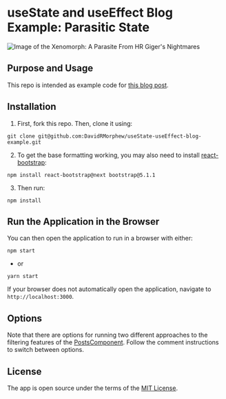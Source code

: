 # useState and useEffect Blog Example: Parasitic State

![Image of the Xenomorph: A Parasite From HR Giger's Nightmares](https://i.imgur.com/0D9sSru.jpg)

## Purpose and Usage
This repo is intended as example code for [this blog post](https://davidrmorphew.medium.com/a-parasite-problem-setting-one-piece-of-state-after-another-with-the-usestate-hook-c1afbd101cc2).

## Installation

1) First, fork this repo. Then, clone it using:

```
git clone git@github.com:DavidRMorphew/useState-useEffect-blog-example.git
```
2) To get the base formatting working, you may also need to install [react-bootstrap](https://react-bootstrap.github.io/getting-started/introduction):
```
npm install react-bootstrap@next bootstrap@5.1.1
```
3) Then run:
```
npm install
```
## Run the Application in the Browser

You can then open the application to run in a browser with either:
```
npm start
```
* or 
```
yarn start
```
If your browser does not automatically open the application, navigate to `http://localhost:3000`.

## Options

Note that there are options for running two different approaches to the filtering features of the [PostsComponent](https://github.com/DavidRMorphew/useState-useEffect-blog-example/blob/main/src/components/PostsComponent.js). Follow the comment instructions to switch between options.

## License
The app is open source under the terms of the
[MIT License](https://github.com/DavidRMorphew/useState-useEffect-blog-example/blob/main/LICENSE.txt).